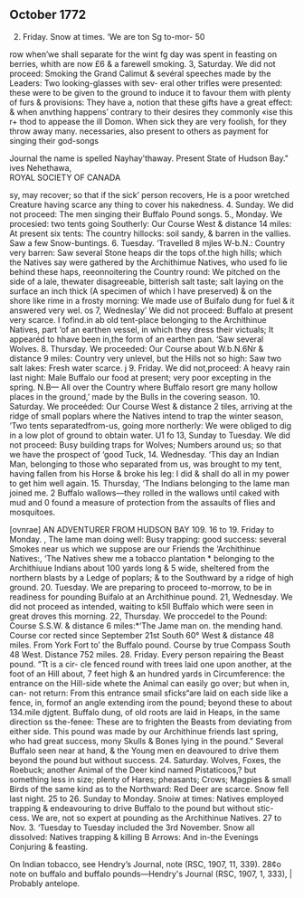 ## October 1772

2. Friday. Snow at times. ‘We are ton Sg to-mor- 
50 
      
row when’we shall separate for the wint fg day was spent 
in feasting on berries, whith are now £6 & a farewell 
smoking. 
3, Saturday. We did not proceed: Smoking the Grand Calimut 
& sevéral speeches made by the Leaders: Two looking-glasses with sev- 
eral other trifles were presented: these were to be given to the ground to 
induce it to favour them with plenty of furs & provisions: They have a, 
notion that these gifts have a great effect: & when anvthing happens’ 
contrary to their desires they commonly «ise this r+ thod to appease the ill 
Domon. When sick they are very foolish, for they throw away many. 
necessaries, also present to others as payment for singing their god-songs 
   
    
    
Journal the name is spelled Nayhay'thaway. 
Present State of Hudson Bay." ives Nehethawa,   
ROYAL SOCIETY OF CANADA 
  
sy, may recover; so that if the sick’ person recovers, He is a poor 
wretched Creature having scarce any thing to cover his nakedness. 
4. Sunday. We did not proceed: The men singing their Buffalo 
Pound songs. 
5., Monday. We procesied: two tents going Southerly: Our 
Course West & distance 14 miles: At present six tents: The country 
hillocks: soil sandy, & barren in the vallies. Saw a few Snow-buntings. 
6. Tuesday. ‘Travelled 8 mjles W-b.N.: Country very barren: 
Saw several Stone heaps dir the tops of.the high hills; which the Natives 
say were gathered by the Archithimue Natives, who used fo lie behind 
these haps, reeonnoitering the Country round: We pitched on the side 
of a lale, thewater disagreeable, bitterish salt taste; salt laying on the 
surface an inch thick (A specimen of which I have preserved) & on the 
shore like rime in a frosty morning: We made use of Buifalo dung for 
fuel & it answered very wel. os 
7, Wedneslay’ We did not proceed: Buffalo at present very scarce. 
I fofind.in ab old tent-place belonging to the Archithinue Natives, part 
‘of an earthen vessel, in which they dress their victuals; It appearéd to 
hhave been in,the form of an earthen pan. ‘Saw several Wolves. 
8. Thursday. We proceeded: Our Course about W.b.N.6Nr & 
distance 9 miles: Country very unlevel, but the Hills not so high: Saw 
two salt lakes: Fresh water scarce. 
j 9. Friday. We did not,proceed: A heavy rain last night: Male 
Buffalo our food at present; very poor excepting in the spring. N.B— 
All over the Country where Buffalo resort gre many hollow places in the 
ground,’ made by the Bulls in the covering season. 
10. Saturday. We proceéded: Our Course West & distance 2 
tiles, arriving at the ridge of small poplars where the Natives intend 
to trap the winter season, ‘Two tents separatedfrom-us, going more 
northerly: We were obliged to dig in a low plot of ground to obtain 
water. 
U1 fo 13, Sunday to Tuesday. We did not proceed: Busy building 
traps for Wolves; Numbers around us; so that we have the prospect of 
‘good Tuck, 
14. Wednesday. ‘This day an Indian Man, belonging to those who 
separated from us, was brought to my tent, having fallen from his 
Horse & broke his leg: I did & shall do all in my power to get him well 
again. 
15. Thursday, ‘The Indians belonging to the lame man joined me. 
2 Buffalo wallows—they rolled in the wallows until caked with mud and 0 found a measure of protection from the assaults of flies and mosquitoes. 
  
    
  
    
 
[ovnrae] AN ADVENTURER FROM HUDSON BAY 109. 
16 to 19. Friday to Monday. , The lame man doing well: Busy 
trapping: good success: several Smokes near us which we suppose are 
our Friends the ‘Archithinue Natives:, ‘The Natives shew me a tobacco 
plantation * belonging to the Archithiuue Indians about 100 yards long 
& 5 wide, sheltered from the northern blasts by a Ledge of poplars; & 
to the Southward by a ridge of high ground. 
20. Tuesday. We are preparing to proceed to-morrow, to be in 
readiness for pounding Buifalo at an Archithinue pound. 
21, Wednesday. We did not proceed as intended, waiting to 
k5ll Buffalo which were seen in great droves this morning. 
22, Thursday. We proccedel to the Pound: Course S.S.W. & 
distance 6 miles:*‘The Jame man on. the mending hand. Course cor 
rected since September 21st South 60° West & distance 48 miles. From 
York Fort to’ the Buffalo pound. Course by true Compass South 48 
West. Distance 752 miles. 
28. Friday. Every person repairing the Beast pound. “Tt is a cir- 
cle fenced round with trees laid one upon another, at the foot of an Hill 
about, 7 feet high & an hundred yards in Circumference: the entrance 
on the Hill-side whete the Animal can easily go over; but when in, can- 
not return: From this entrance smail sficks“are laid on each side like a 
fence, in, formof an angle extending irom the pound; beyond these to 
about 134.mile djgtent. Buffalo dung, of old roots are laid in Heaps, in 
the same direction ss the-fenee: These are to frighten the Beasts from 
deviating from either side. This pound was made by our Archithinue 
friends last spring, who had great success, mony Skulls & Bones lying in 
the pound.” Several Buffalo seen near at hand, & the Young men en 
deavoured to drive them beyond the pound but without success. 
24. Saturday. Wolves, Foxes, the Roebuck; another Animal of 
the Deer kind named  Pistaticoos,? but something less in size; plenty of 
Hares; pheasants; Crows; Magpies & small Birds of the same kind as 
to the Northward: Red Deer are scarce. Snow fell last night. 
25 to 26. Sunday to Monday. Snoiw at times: Natives employed 
trapping & endeavouring to drive Buffalo to the pound but without stic- 
cess. We are, not so expert at pounding as the Archithinue Natives. 
27 to Nov. 3. ‘Tuesday to Tuesday included the 3rd November. 
Snow all dissolved: Natives trapping & killing B 
Arrows: And in-the Evenings Conjuring & feasting. 
  
  
    
    
        
  
  
On Indian tobacco, see Hendry’s Journal, note (RSC, 1907, 11, 339). 
28¢o note on buffalo and buffalo pounds—Hendry's Journal (RSC, 1907, 
1, 333), 
| Probably antelope. 
      
